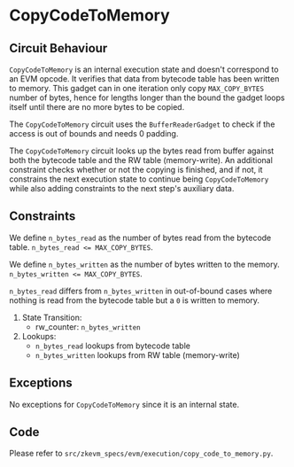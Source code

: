 # CopyCodeToMemory

## Circuit Behaviour

`CopyCodeToMemory` is an internal execution state and doesn't correspond to an EVM opcode. It verifies that data from bytecode table has been written to memory. This gadget can in one iteration only copy `MAX_COPY_BYTES` number of bytes, hence for lengths longer than the bound the gadget loops itself until there are no more bytes to be copied.

The `CopyCodeToMemory` circuit uses the `BufferReaderGadget` to check if the access is out of bounds and needs 0 padding.

The `CopyCodeToMemory` circuit looks up the bytes read from buffer against both the bytecode table and the RW table (memory-write). An additional constraint checks whether or not the copying is finished, and if not, it constrains the next execution state to continue being `CopyCodeToMemory` while also adding constraints to the next step's auxiliary data.

## Constraints

We define `n_bytes_read` as the number of bytes read from the bytecode table. `n_bytes_read <= MAX_COPY_BYTES`.

We define `n_bytes_written` as the number of bytes written to the memory. `n_bytes_written <= MAX_COPY_BYTES`.

`n_bytes_read` differs from `n_bytes_written` in out-of-bound cases where nothing is read from the bytecode table but a `0` is written to memory.

1. State Transition:
   - rw_counter: `n_bytes_written`
2. Lookups:
   - `n_bytes_read` lookups from bytecode table
   - `n_bytes_written` lookups from RW table (memory-write)

## Exceptions

No exceptions for `CopyCodeToMemory` since it is an internal state.

## Code

Please refer to `src/zkevm_specs/evm/execution/copy_code_to_memory.py`.
